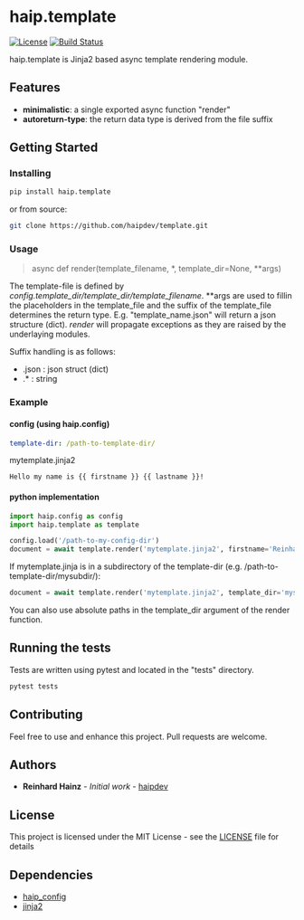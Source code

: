 # haip.template

[![License](https://img.shields.io/github/license/haipdev/template.svg)](LICENSE)
[![Build Status](https://travis-ci.org/haipdev/template.svg?branch=master)](https://travis-ci.org/haipdev/template)

haip.template is Jinja2 based async template rendering module.

## Features

* **minimalistic**: a single exported async function "render"
* **autoreturn-type**: the return data type is derived from the file suffix

## Getting Started

### Installing

```sh
pip install haip.template
```

or from source:

```sh
git clone https://github.com/haipdev/template.git
```

### Usage

> async def render(template_filename, *, template_dir=None, **args)

The template-file is defined by *config.template_dir/template_dir/template_filename*. **args are used to fillin the placeholders in the template_file and the suffix of the template_file determines the return type. E.g. "template_name.json" will return a json structure (dict). *render* will propagate exceptions as they are raised by the underlaying modules.

Suffix handling is as follows:

* .json : json struct (dict)
* .* : string

### Example

#### config (using haip.config)

```yaml
template-dir: /path-to-template-dir/
```

mytemplate.jinja2

```jinja2
Hello my name is {{ firstname }} {{ lastname }}!
```

#### python implementation

```python
import haip.config as config
import haip.template as template

config.load('/path-to-my-config-dir')
document = await template.render('mytemplate.jinja2', firstname='Reinhard', lastname='Hainz')
```

If mytemplate.jinja is in a subdirectory of the template-dir (e.g. /path-to-template-dir/mysubdir/):

```python
document = await template.render('mytemplate.jinja2', template_dir='mysubdir', firstname='Reinhard', lastname='Hainz')
```

You can also use absolute paths in the template_dir argument of the render function.

## Running the tests

Tests are written using pytest and located in the "tests" directory.

```sh
pytest tests
```

## Contributing

Feel free to use and enhance this project. Pull requests are welcome.

## Authors

* **Reinhard Hainz** - *Initial work* - [haipdev](https://github.com/haipdev)

## License

This project is licensed under the MIT License - see the [LICENSE](LICENSE) file for details

## Dependencies

* [haip_config](https://github.com/haipdev/config)
* [jinja2](http://jinja.pocoo.org/)
